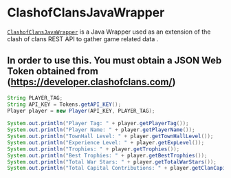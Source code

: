 # ClashofClansJavaWrapper
[`ClashofClansJavaWrapper`](https://github.com/NicolasJott/ClashofClansJavaWrapper)
is a Java Wrapper used as an extension of the clash of clans REST API to gather game related data .
## In order to use this. You must obtain a JSON Web Token obtained from (https://developer.clashofclans.com/) 



```.java
String PLAYER_TAG;
String API_KEY = Tokens.getAPI_KEY();
Player player = new Player(API_KEY, PLAYER_TAG);
       
System.out.println("Player Tag: " + player.getPlayerTag());
System.out.println("Player Name: " + player.getPlayerName());
System.out.println("TownHall Level: " + player.getTownHallLevel());
System.out.println("Experience Level: " + player.getExpLevel());
System.out.println("Trophies: " + player.getTrophies());
System.out.println("Best Trophies: " + player.getBestTrophies());
System.out.println("Total War Stars: " + player.getTotalWarStars());
System.out.println("Total Capital Contributions: " + player.getClanCapitalContributions());
```

